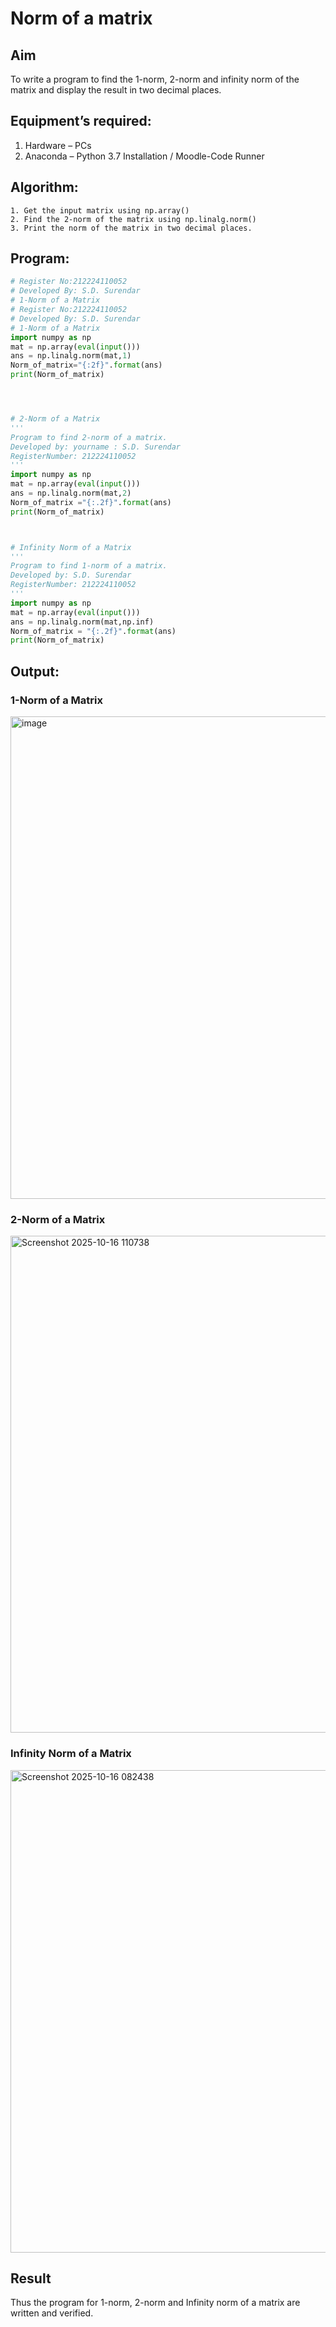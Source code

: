 # Norm of a matrix
## Aim
To write a program to find the 1-norm, 2-norm and infinity norm of the matrix and display the result in two decimal places.
## Equipment’s required:
1.	Hardware – PCs
2.	Anaconda – Python 3.7 Installation / Moodle-Code Runner
## Algorithm:
	1. Get the input matrix using np.array()   
    2. Find the 2-norm of the matrix using np.linalg.norm()
	3. Print the norm of the matrix in two decimal places.
## Program:
```Python
# Register No:212224110052
# Developed By: S.D. Surendar
# 1-Norm of a Matrix
# Register No:212224110052
# Developed By: S.D. Surendar
# 1-Norm of a Matrix
import numpy as np
mat = np.array(eval(input()))
ans = np.linalg.norm(mat,1)
Norm_of_matrix="{:2f}".format(ans)
print(Norm_of_matrix)




# 2-Norm of a Matrix
'''
Program to find 2-norm of a matrix.
Developed by: yourname : S.D. Surendar
RegisterNumber: 212224110052
'''
import numpy as np
mat = np.array(eval(input()))
ans = np.linalg.norm(mat,2)
Norm_of_matrix ="{:.2f}".format(ans)
print(Norm_of_matrix)



# Infinity Norm of a Matrix
'''
Program to find 1-norm of a matrix.
Developed by: S.D. Surendar
RegisterNumber: 212224110052
'''
import numpy as np
mat = np.array(eval(input()))
ans = np.linalg.norm(mat,np.inf)
Norm_of_matrix = "{:.2f}".format(ans)
print(Norm_of_matrix)


```
## Output:
### 1-Norm of a Matrix
<img width="821" height="772" alt="image" src="https://github.com/user-attachments/assets/568cf7e5-ea0d-4ee8-b118-b41ba75a4748" />


### 2-Norm of a Matrix
<img width="1315" height="795" alt="Screenshot 2025-10-16 110738" src="https://github.com/user-attachments/assets/f1fa2a70-6297-46b2-a380-57e64aa12cec" />



### Infinity Norm of a Matrix
<img width="821" height="772" alt="Screenshot 2025-10-16 082438" src="https://github.com/user-attachments/assets/74ae181d-5034-47e2-b39a-5efbec387a8a" />


## Result
Thus the program for 1-norm, 2-norm and Infinity norm of a matrix are written and verified.
